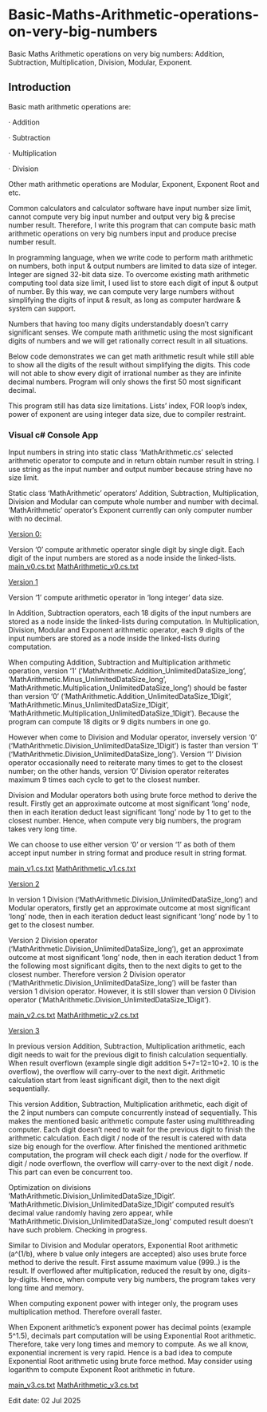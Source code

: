 # Basic-Maths-Arithmetic-operations-on-very-big-numbers
Basic Maths Arithmetic operations on very big numbers: Addition, Subtraction, Multiplication, Division, Modular, Exponent.


## Introduction

Basic math arithmetic operations are:

·       Addition

·       Subtraction

·       Multiplication

·       Division

Other math arithmetic operations are Modular, Exponent, Exponent Root and etc.

Common calculators and calculator software have input number size limit, cannot compute very big input number and output very big & precise number result. Therefore, I write this program that can compute basic math arithmetic operations on very big numbers input and produce precise number result.

In programming language, when we write code to perform math arithmetic on numbers, both input & output numbers are limited to data size of integer. Integer are signed 32-bit data size. To overcome existing math arithmetic computing tool data size limit, I used list to store each digit of input & output of number. By this way, we can compute very large numbers without simplifying the digits of input & result, as long as computer hardware & system can support.

Numbers that having too many digits understandably doesn’t carry significant senses. We compute math arithmetic using the most significant digits of numbers and we will get rationally correct result in all situations.

Below code demonstrates we can get math arithmetic result while still able to show all the digits of the result without simplifying the digits. This code will not able to show every digit of irrational number as they are infinite decimal numbers. Program will only shows the first 50 most significant decimal.

This program still has data size limitations. Lists’ index, FOR loop’s index, power of exponent are using integer data size, due to compiler restraint.

 
### Visual c# Console App

Input numbers in string into static class ‘MathArithmetic.cs’ selected arithmetic operator to compute and in return obtain number result in string. I use string as the input number and output number because string have no size limit.

Static class ‘MathArithmetic’ operators’ Addition, Subtraction, Multiplication, Division and Modular can compute whole number and number with decimal. ‘MathArithmetic’ operator’s Exponent currently can only computer number with no decimal.

<ins>Version 0:</ins>

Version ‘0’ compute arithmetic operator single digit by single digit. Each digit of the input numbers are stored as a node inside the linked-lists.
[main_v0.cs.txt](https://github.com/lksark/Basic-Maths-Arithmetic-operations-on-very-big-numbers/blob/main/main_v0.cs.txt)         [MathArithmetic_v0.cs.txt](https://github.com/lksark/Basic-Maths-Arithmetic-operations-on-very-big-numbers/blob/main/MathArithmetic_v0.cs.txt)


<ins>Version 1</ins>

Version ‘1’ compute arithmetic operator in ‘long integer’ data size.

In Addition, Subtraction operators, each 18 digits of the input numbers are stored as a node inside the linked-lists during computation. In Multiplication, Division, Modular and Exponent arithmetic operator, each 9 digits of the input numbers are stored as a node inside the linked-lists during computation.

When computing Addition, Subtraction and Multiplication arithmetic operation, version ‘1’ (‘MathArithmetic.Addition_UnlimitedDataSize_long’, ‘MathArithmetic.Minus_UnlimitedDataSize_long’, ‘MathArithmetic.Multiplication_UnlimitedDataSize_long’) should be faster than version ‘0’ (‘MathArithmetic.Addition_UnlimitedDataSize_1Digit’, ‘MathArithmetic.Minus_UnlimitedDataSize_1Digit’, ‘MathArithmetic.Multiplication_UnlimitedDataSize_1Digit’). Because the program can compute 18 digits or 9 digits numbers in one go.

However when come to Division and Modular operator, inversely version ‘0’ (‘MathArithmetic.Division_UnlimitedDataSize_1Digit’) is faster than version ‘1’ (‘MathArithmetic.Division_UnlimitedDataSize_long’). Version ‘1’ Division operator occasionally need to reiterate many times to get to the closest number; on the other hands, version ‘0’ Division operator reiterates maximum 9 times each cycle to get to the closest number.

Division and Modular operators both using brute force method to derive the result. Firstly get an approximate outcome at most significant ‘long’ node, then in each iteration deduct least significant ‘long’ node by 1 to get to the closest number. Hence, when compute very big numbers, the program takes very long time.

We can choose to use either version ‘0’ or version ‘1’ as both of them accept input number in string format and produce result in string format.

  [main_v1.cs.txt](https://github.com/lksark/Basic-Maths-Arithmetic-operations-on-very-big-numbers/blob/main/main_v1.cs.txt)            [MathArithmetic_v1.cs.txt](https://github.com/lksark/Basic-Maths-Arithmetic-operations-on-very-big-numbers/blob/main/MathArithmetic_v1.cs.txt)

 

<ins>Version 2</ins>

In version 1 Division (‘MathArithmetic.Division_UnlimitedDataSize_long’) and Modular operators, firstly get an approximate outcome at most significant ‘long’ node, then in each iteration deduct least significant ‘long’ node by 1 to get to the closest number.

Version 2 Division operator (‘MathArithmetic.Division_UnlimitedDataSize_long’), get an approximate outcome at most significant ‘long’ node, then in each iteration deduct 1 from the following most significant digits, then to the next digits to get to the closest number. Therefore version 2 Division operator (‘MathArithmetic.Division_UnlimitedDataSize_long’) will be faster than version 1 division operator. However, it is still slower than version 0 Division operator (‘MathArithmetic.Division_UnlimitedDataSize_1Digit’).

[main_v2.cs.txt](https://github.com/lksark/Basic-Maths-Arithmetic-operations-on-very-big-numbers/blob/main/main_v2.cs.txt)           [MathArithmetic_v2.cs.txt](https://github.com/lksark/Basic-Maths-Arithmetic-operations-on-very-big-numbers/blob/main/MathArithmetic_v2.cs.txt)

 

<ins>Version 3</ins>

In previous version Addition, Subtraction, Multiplication arithmetic, each digit needs to wait for the previous digit to finish calculation sequentially. When result overflown (example single digit addition 5+7=12=10+2. 10 is the overflow), the overflow will carry-over to the next digit. Arithmetic calculation start from least significant digit, then to the next digit sequentially.

This version Addition, Subtraction, Multiplication arithmetic, each digit of the 2 input numbers can compute concurrently instead of sequentially. This makes the mentioned basic arithmetic compute faster using multithreading computer. Each digit doesn’t need to wait for the previous digit to finish the arithmetic calculation. Each digit / node of the result is catered with data size big enough for the overflow. After finished the mentioned arithmetic computation, the program will check each digit / node for the overflow. If digit / node overflown, the overflow will carry-over to the next digit / node. This part can even be concurrent too.

Optimization on divisions ‘MathArithmetic.Division_UnlimitedDataSize_1Digit’. ‘MathArithmetic.Division_UnlimitedDataSize_1Digit’ computed result’s decimal value randomly having zero appear, while ‘MathArithmetic.Division_UnlimitedDataSize_long’ computed result doesn’t have such problem. Checking in progress.

Similar to Division and Modular operators, Exponential Root arithmetic (a^(1/b), where b value only integers are accepted) also uses brute force method to derive the result. First assume maximum value (999..) is the result. If overflowed after multiplication, reduced the result by one, digits-by-digits. Hence, when compute very big numbers, the program takes very long time and memory.

When computing exponent power with integer only, the program uses multiplication method. Therefore overall faster.

When Exponent arithmetic’s exponent power has decimal points (example 5^1.5), decimals part computation will be using Exponential Root arithmetic. Therefore, take very long times and memory to compute. As we all know, exponential increment is very rapid. Hence is a bad idea to compute Exponential Root arithmetic using brute force method. May consider using logarithm to compute Exponent Root arithmetic in future.

[main_v3.cs.txt](https://github.com/lksark/Basic-Maths-Arithmetic-operations-on-very-big-numbers/blob/main/main_v3.cs.txt)           [MathArithmetic_v3.cs.txt](https://github.com/lksark/Basic-Maths-Arithmetic-operations-on-very-big-numbers/blob/main/MathArithmetic_v3.cs.txt)
 

 

 


 

 

Edit date: 02 Jul 2025
